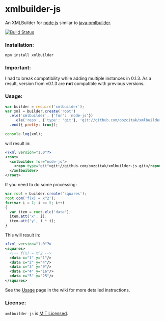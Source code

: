 # xmlbuilder-js

An XMLBuilder for [node.js](http://nodejs.org/) similar to 
[java-xmlbuilder](http://code.google.com/p/java-xmlbuilder/).

[![Build Status](https://secure.travis-ci.org/oozcitak/xmlbuilder-js.png)](http://travis-ci.org/oozcitak/xmlbuilder-js)

### Installation:

``` sh
npm install xmlbuilder
```

### Important:

I had to break compatibility while adding multiple instances in 0.1.3. 
As a result, version from v0.1.3 are **not** compatible with previous versions.

### Usage:

``` js
var builder = require('xmlbuilder');
var xml = builder.create('root')
  .ele('xmlbuilder', {'for': 'node-js'})
    .ele('repo', {'type': 'git'}, 'git://github.com/oozcitak/xmlbuilder-js.git')
  .end({ pretty: true});
    
console.log(xml);
```

will result in:

``` xml
<?xml version="1.0"?>
<root>
  <xmlbuilder for="node-js">
    <repo type="git">git://github.com/oozcitak/xmlbuilder-js.git</repo>
  </xmlbuilder>
</root>
```

If you need to do some processing:

``` js
var root = builder.create('squares');
root.com('f(x) = x^2');
for(var i = 1; i <= 5; i++)
{
  var item = root.ele('data');
  item.att('x', i);
  item.att('y', i * i);
}
```

This will result in:

``` xml
<?xml version="1.0"?>
<squares>
  <!-- f(x) = x^2 -->
  <data x="1" y="1"/>
  <data x="2" y="4"/>
  <data x="3" y="9"/>
  <data x="4" y="16"/>
  <data x="5" y="25"/>
</squares>
```

See the [Usage](https://github.com/oozcitak/xmlbuilder-js/wiki/Usage) page in the wiki for more detailed instructions.

### License:

`xmlbuilder-js` is [MIT Licensed](http://opensource.org/licenses/mit-license.php).
